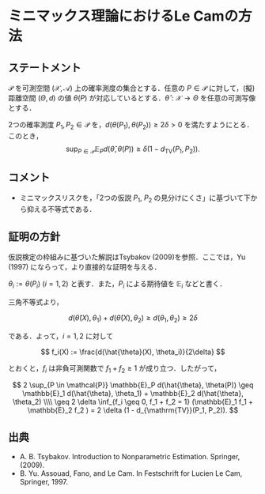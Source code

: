 # ミニマックス理論におけるLe Camの方法

## ステートメント

$\mathcal{P}$ を可測空間 $(\mathcal{X}, \mathcal{A})$ 上の確率測度の集合とする．任意の $P \in \mathcal{P}$ に対して，(擬) 距離空間 $(\Theta, d)$ の値 $\theta(P)$ が対応しているとする．$\hat{\theta}: \mathcal{X} \to \Theta$ を任意の可測写像とする．

2つの確率測度 $P_1, P_2 \in \mathcal{P}$ を，$d(\theta(P_1), \theta(P_2)) \geq 2\delta > 0$ を満たすようにとる．このとき，
$$
\sup_{P \in \mathcal{P}} \mathbb{E}_{P} d(\hat{\theta}, \theta(P)) \geq \delta (1 - d_{\mathrm{TV}}(P_1, P_2)).
$$


## コメント

* ミニマックスリスクを，「2つの仮説 $P_1$, $P_2$ の見分けにくさ」に基づいて下から抑える不等式である．

## 証明の方針

仮説検定の枠組みに基づいた解説はTsybakov (2009)を参照．ここでは，Yu (1997) にならって，より直接的な証明を与える．

$\theta_i := \theta(P_i)$ ($i = 1, 2$) と表す．また，$P_i$ による期待値を $\mathbb{E}_i$ などと書く．

三角不等式より，

$$
d(\hat{\theta}(X), \theta_1) + d(\hat{\theta}(X), \theta_2)
\geq d(\theta_1, \theta_2) \geq 2\delta
$$

である．よって，$i = 1, 2$ に対して

$$
f_i(X) := \frac{d(\hat{\theta}(X), \theta_i)}{2\delta}
$$

とおくと，$f_i$ は非負可測関数で $f_1 + f_2 \geq 1$ が成り立つ．したがって，

$$
2 \sup_{P \in \mathcal{P}} \mathbb{E}_P d(\hat{\theta}, \theta(P))
\geq \mathbb{E}_1 d(\hat{\theta}, \theta_1) +
\mathbb{E}_2 d(\hat{\theta}, \theta_2) \\\\
\geq 2 \delta \inf_{f_i \geq 0, f_1 + f_2 = 1}
(\mathbb{E}_1 f_1 + \mathbb{E}_2 f_2 )
= 2 \delta (1 - d_{\mathrm{TV}}(P_1, P_2)).
$$


## 出典

* A. B. Tsybakov. Introduction to Nonparametric Estimation. Springer, (2009).
* B. Yu. Assouad, Fano, and Le Cam. In Festschrift for Lucien Le Cam, Springer, 1997.
